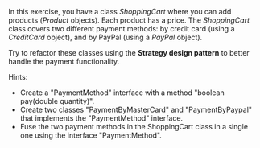 In this exercise, you have a class *ShoppingCart* where 
you can add  products (*Product* objects). Each product 
has a price. The *ShoppingCart* class covers two different
payment methods: by credit card (using a *CreditCard* object), 
and by PayPal (using a *PayPal* object). 

Try to refactor these classes using the **Strategy design 
pattern** to better handle the payment functionality.

Hints:
- Create a "PaymentMethod" interface with a method "boolean pay(double quantity)".
- Create two classes "PaymentByMasterCard" and "PaymentByPaypal" that implements the "PaymentMethod" interface.
- Fuse the two payment methods in the ShoppingCart class in a single one using the interface "PaymentMethod". 

